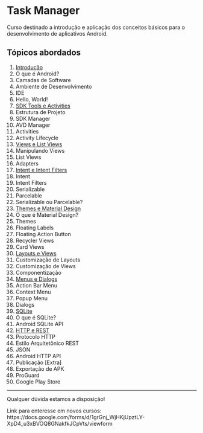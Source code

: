 <h1>Task Manager</h1>
<p>Curso destinado a introdução e aplicação dos conceitos básicos para o desenvolvimento de aplicativos Android.</p>

<h2>Tópicos abordados</h2>

1.	<a href="https://docs.google.com/presentation/d/1BYDn1c0tYpRTrv_8pzUZf_HD8znF9SA8c16SLiQLNhU/edit?usp=sharing">Introdução</a>
  1.	O que é Android?
  2.	Camadas de Software
  3.	Ambiente de Desenvolvimento
  4.	IDE
  5.	Hello, World!
2.	<a href="https://docs.google.com/presentation/d/1E2pR6OjqEOmiKjFh7kV2baoI5n6J9jXZDB0l1wJr7xM/edit?usp=sharing">SDK Tools e Activities</a>
  1.	Estrutura de Projeto
  2.	SDK Manager
  3.	AVD Manager
  4.	Activities
  5.	Activity Lifecycle
3.	<a href="https://docs.google.com/presentation/d/1rxleTkn14Kb1_BKAhU_bDs_Oq4TktySagpYoS3wq0Ho/edit?usp=sharing">Views e List Views</a>
  1.	Manipulando Views
  2.	List Views
  3.	Adapters
4.	<a href="https://docs.google.com/presentation/d/1jhxxk5BdZnFWAKj7zAFfXUisVKOiaTApE-t1G1cLO7I/edit?usp=sharing">Intent e Intent Filters</a>
  1.	Intent
  2.	Intent Filters
  3.	Serializable
  4.	Parcelable
  5.	Serializable ou Parcelable?
5.	<a href="https://docs.google.com/presentation/d/1vFP1eZiC914fhkm4dy46Qo--NrP12716afS03vsxVxY/edit?usp=sharing">Themes e Material Design</a>
  1.	O que é Material Design?
  2.	Themes
  3.	Floating Labels
  4.	Floating Action Button
  5.	Recycler Views
  6.	Card Views
6.	<a href="https://docs.google.com/presentation/d/1plers7rDw_gaJFGkH9_FEicVAzt7unUgyVwsY74sN50/edit?usp=sharing">Layouts e Views</a>
  1.	Customização de Layouts
  2.	Customização de Views
  3.	Componentização
7.	<a href="https://docs.google.com/presentation/d/1K70IxZp87Yb8tVzgUjliOOORby4RDsI3sJs0O3EZCYE/edit?usp=sharing">Menus e Dialogs</a>
  1.	Action Bar Menu
  2.	Context Menu
  3.	Popup Menu
  4.	Dialogs
8.	<a href="https://docs.google.com/presentation/d/10f3uaWxiu82OSwlOCzxTaNCsUqX1gLcrDxfIV-Gf2w8/edit?usp=sharing">SQLite</a>
  1.	O que é SQLite?
  2.	Android SQLite API
9.	<a href="https://docs.google.com/presentation/d/1d_2Ul6P_YSDwjtbS2MCPu5tie7BsM232MC8vJVIFLJk/edit?usp=sharing">HTTP e REST</a>
  1.	Protocolo HTTP
  2.	Estilo Arquitetônico REST
  3.	JSON
  4.	Android HTTP API
10.	Publicação [Extra]
  1.	Exportação de APK
  2.	ProGuard
  3.	Google Play Store

<hr/>

<p>Qualquer dúvida estamos a disposição!</p>
<p>Link para enteresse em novos cursos: https://docs.google.com/forms/d/1grGnj_WjHKjUpztLY-XpD4_u3xBVOQ8GNakfkJCpVts/viewform</p>
